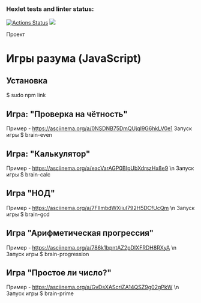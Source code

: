 ### Hexlet tests and linter status:

[![Actions Status](https://github.com/Anitnelav01/frontend-project-lvl1/workflows/hexlet-check/badge.svg)](https://github.com/Anitnelav01/frontend-project-lvl1/actions)
<a href="https://codeclimate.com/github/Anitnelav01/frontend-project-lvl1/maintainability"><img src="https://api.codeclimate.com/v1/badges/7de909f129ffee502609/maintainability" /></a>

Проект <h1>Игры разума (JavaScript)</h1>

<h2>Установка</h2>
$ sudo npm link 

<h2>Игра: "Проверка на чётность"</h2>

Пример - https://asciinema.org/a/0NSDNB75DmQUjqI9G6hkLV0e1
Запуск игры
$ brain-even 

<h2>Игра: "Калькулятор"</h2> 

Пример - https://asciinema.org/a/eacVarAGP0BIpUbXdrszHx8e9 \n
Запуск игры
$ brain-calc

<h2>Игра "НОД"</h2>

Пример - https://asciinema.org/a/7FIImbdWXiiuI792H5DCfUcQm \n
Запуск игры
$ brain-gcd

<h2>Игра "Арифметическая прогрессия"</h2> 

Пример - https://asciinema.org/a/786k1bpntAZ2pDIXFRDH8RXyA \n
Запуск игры
$ brain-progression

<h2>Игра "Простое ли число?"</h2>

Пример - https://asciinema.org/a/GvDsXAScriZA14QSZ9g02gPkW \n
Запуск игры 
$ brain-prime